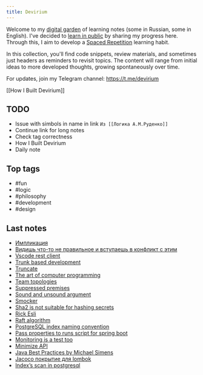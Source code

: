 ```yaml
---
title: Devirium
---
```


Welcome to my [digital garden](https://maggieappleton.com/garden-history) of learning notes (some in Russian, some in English). I've decided to [learn in public](https://dev.to/jbranchaud/how-i-learned-to-learn-in-public-2f4m) by sharing my progress here. Through this, I aim to develop a [Spaced Repetition](https://til.yenly.wtf/notes/spaced-repetition) learning habit.

In this collection, you'll find code snippets, review materials, and sometimes just headers as reminders to revisit topics. The content will range from initial ideas to more developed thoughts, growing spontaneously over time.

For updates, join my Telegram channel: https://t.me/devirium

[[How I Built Devirium]]

## TODO

- Issue with simbols in name in link `Из [[Логика А.М.Руденко]]`
- Continue link for long notes
- Check tag correctness
- How I Built Devirium
- Daily note

## Top tags
- #fun
- #logic
- #philosophy
- #development
- #design

## Last notes
- [Импликация](2022/2022-08/Импликация.md)
- [Видишь что-то не правильное и вступаешь в конфликт с этим](2022/2022-08/Видишь-что-то-не-правильное-и-вступаешь-в-конфликт-с-этим.md)
- [Vscode rest client](2022/2022-07/Vscode-rest-client.md)
- [Trunk based development](2022/2022-07/Trunk-based-development.md)
- [Truncate](2022/2022-07/Truncate.md)
- [The art of computer programming](2022/2022-07/The-art-of-computer-programming.md)
- [Team topologies](2022/2022-07/Team-topologies.md)
- [Suppressed premises](2022/2022-07/Suppressed-premises.md)
- [Sound and unsound argument](2022/2022-07/Sound-and-unsound-argument.md)
- [Smocker](2022/2022-07/Smocker.md)
- [Sha2 is not suitable for hashing secrets](2022/2022-07/Sha2-is-not-suitable-for-hashing-secrets.md)
- [Rick Esli](2022/2022-07/Rick-Esli.md)
- [Raft algorithm](2022/2022-07/Raft-algorithm.md)
- [PostgreSQL index naming convention](2022/2022-07/PostgreSQL-index-naming-convention.md)
- [Pass properties to runs script for spring boot](2022/2022-07/Pass-properties-to-runs-script-for-spring-boot.md)
- [Monitoring is a test too](2022/2022-07/Monitoring-is-a-test-too.md)
- [Minimize API](2022/2022-07/Minimize-API.md)
- [Java Best Practices by Michael Simens](2022/2022-07/Java-Best-Practices-by-Michael-Simens.md)
- [Jacoco покрытие для lombok](2022/2022-07/Jacoco-покрытие-для-lombok.md)
- [Index’s scan in postgresql](2022/2022-07/Index’s-scan-in-postgresql.md)
